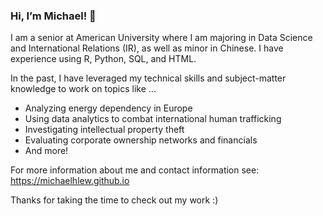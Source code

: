 ### Hi, I’m Michael! 👋

I am a senior at American University where I am majoring in Data Science and International Relations (IR), as well as minor in Chinese. I have experience using R, Python, SQL, and HTML. 

In the past, I have leveraged my technical skills and subject-matter knowledge to work on topics like ...
- Analyzing energy dependency in Europe
- Using data analytics to combat international human trafficking
- Investigating intellectual property theft
- Evaluating corporate ownership networks and financials
- And more!

For more information about me and contact information see: https://michaelhlew.github.io

Thanks for taking the time to check out my work :)

